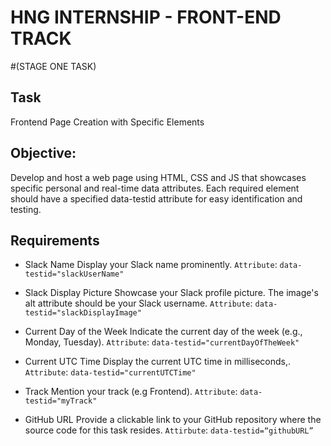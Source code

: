 # HNG INTERNSHIP - FRONT-END TRACK
#(STAGE ONE TASK)

## Task 
Frontend Page Creation with Specific Elements

## Objective: 
Develop and host a web page using HTML, CSS and JS that showcases specific personal and real-time data attributes. Each required element should have a specified data-testid attribute for easy identification and testing.

## Requirements
- Slack Name
Display your Slack name prominently.
`Attribute`: `data-testid="slackUserName"`

- Slack Display Picture
Showcase your Slack profile picture.
The image's alt attribute should be your Slack username.
`Attribute`: `data-testid="slackDisplayImage"`

- Current Day of the Week
Indicate the current day of the week (e.g., Monday, Tuesday).
`Attribute`: `data-testid="currentDayOfTheWeek"`

- Current UTC Time
Display the current UTC time in milliseconds,.
`Attribute`: `data-testid="currentUTCTime"`

- Track
Mention your track (e.g Frontend).
`Attribute`: `data-testid="myTrack"`

- GitHub URL
Provide a clickable link to your GitHub repository where the source code for this task resides.
`Attirbute`: `data-testid=“githubURL”`
